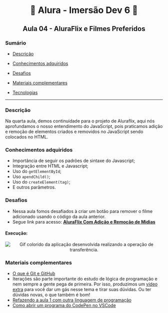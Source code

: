 <h1 align="center"> 🤿 Alura - Imersão Dev 6 🤿 </h1>

<h2 align="center">Aula 04 - AluraFlix e Filmes Preferidos</h2>

### Sumário 

- [Descrição](#descrição)

- [Conhecimentos adquiridos](#conhecimentos-adquiridos)

- [Desafios](#desafios)

- [Materiais complementares](#materiais-complementares)

- [Tecnologias](#tecnologias)

---
### Descrição

Na quarta aula, demos continuidade para o projeto de Aluraflix, aqui nós aprofundamos o nosso entendimento do JavaScript, pois praticamos adição e remoção de elementos criados e removidos no JavaScript sendo colocados no HTML. 

### Conhecimentos adquiridos
- Importância de seguir os padrões de sintaxe do Javascript;
- Integração entre HTML e Javascript;
- Uso do `getElementById`;
- Uso ``apendChild()``;
- Uso do ``createElement(tag)``;
- E outros parâmetros.

### Desafios
- Nessa aula fomos desafiados à criar um botão para remover o filme adicionado usando o código da aula anterior.
- Segue link para acesso: [**AluraFlix Com Adição e Remoção de Midias**](https://codepen.io/RenanAlura7/pen/JjBwRdy)

#### Execução:
<p align="center">
  <img src="Animação(aula4).gif" alt= "Gif colorido da aplicação desenvolvida realizando a operação de transferência." />
</p>

### Materiais complementares
- [O que é Git e GitHub](https://youtu.be/nec3n02idMw)
- Iterações são parte importante do estudo de lógica de programação e nem sempre a gente pega de primeira. Por isso, produzimos um [vídeo extra](https://www.youtube.com/watch?v=c8Zac9hWbs8) para você dar um gás nesse tema e tirar suas dúvidas. Ou ter dúvidas novas, o que também é bom!
- [Refazendo a aula 1 com outra linguagem de programação](https://www.youtube.com/watch?v=DsFb24TgJ0c)
- [Como abrir um programa do CodePen no VSCode](https://www.youtube.com/watch?v=xvkuNF_8Coc)
